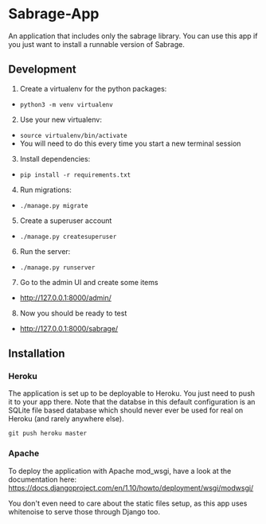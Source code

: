 # Sabrage-App

An application that includes only the sabrage library. You can use
this app if you just want to install a runnable version of Sabrage.

## Development

1. Create a virtualenv for the python packages:  
  * `python3 -m venv virtualenv`
2. Use your new virtualenv:
  * `source virtualenv/bin/activate`
  * You will need to do this every time you start a new terminal session
3. Install dependencies:
  * `pip install -r requirements.txt`
4. Run migrations:
  * `./manage.py migrate`
5. Create a superuser account
  * `./manage.py createsuperuser`
6. Run the server:
  * `./manage.py runserver`
7. Go to the admin UI and create some items
  * http://127.0.0.1:8000/admin/
8. Now you should be ready to test
  * http://127.0.0.1:8000/sabrage/

## Installation

### Heroku

The application is set up to be deployable to Heroku. You just need to push
it to your app there. Note that the databse in this default configuration
is an SQLite file based database which should never ever be used for real
on Heroku (and rarely anywhere else).

`git push heroku master`

### Apache

To deploy the application with Apache mod_wsgi, have a look at the
documentation here: https://docs.djangoproject.com/en/1.10/howto/deployment/wsgi/modwsgi/

You don't even need to care about the static files setup, as this app uses
whitenoise to serve those through Django too.